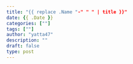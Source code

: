 ```yaml
---
title: "{{ replace .Name "-" " " | title }}"
date: {{ .Date }}
categories: [""]
tags: [""]
author: "yatta47"
description: ""
draft: false
type: post
---
```


